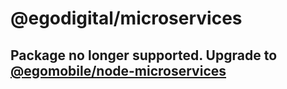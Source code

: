 # @egodigital/microservices

## Package no longer supported. Upgrade to [@egomobile/node-microservices](https://github.com/egomobile/node-microservices)
